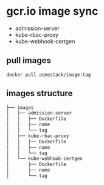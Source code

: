# gcr.io image sync

- admission-server
- kube-rbac-proxy
- kube-webhook-certgen

## pull images

`docker pull acmestack/image:tag`

## images structure

```bash
├── images
│   ├── admission-server
│   │   ├── Dockerfile
│   │   ├── name
│   │   └── tag
│   ├── kube-rbac-proxy
│   │   ├── Dockerfile
│   │   ├── name
│   │   └── tag
│   └── kube-webhook-certgen
│       ├── Dockerfile
│       ├── name
│       └── tag
```